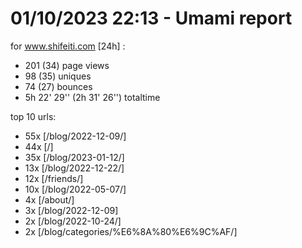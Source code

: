 # 01/10/2023 22:13 - Umami report
for www.shifeiti.com [24h] :

 - 201 (34) page views
 - 98 (35) uniques
 - 74 (27) bounces
 - 5h 22' 29'' (2h 31' 26'') totaltime


top 10 urls:
 - 55x [/blog/2022-12-09/]
 - 44x [/]
 - 35x [/blog/2023-01-12/]
 - 13x [/blog/2022-12-22/]
 - 12x [/friends/]
 - 10x [/blog/2022-05-07/]
 - 4x [/about/]
 - 3x [/blog/2022-12-09]
 - 2x [/blog/2022-10-24/]
 - 2x [/blog/categories/%E6%8A%80%E6%9C%AF/]


